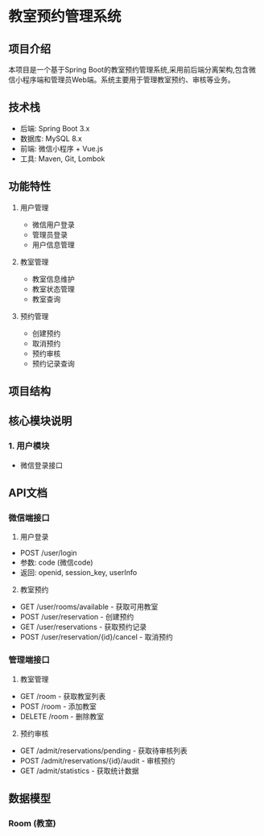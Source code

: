 # 教室预约管理系统

## 项目介绍
本项目是一个基于Spring Boot的教室预约管理系统,采用前后端分离架构,包含微信小程序端和管理员Web端。系统主要用于管理教室预约、审核等业务。

## 技术栈
- 后端: Spring Boot 3.x
- 数据库: MySQL 8.x
- 前端: 微信小程序 + Vue.js
- 工具: Maven, Git, Lombok

## 功能特性
1. 用户管理
   - 微信用户登录
   - 管理员登录
   - 用户信息管理

2. 教室管理
   - 教室信息维护
   - 教室状态管理
   - 教室查询

3. 预约管理
   - 创建预约
   - 取消预约
   - 预约审核
   - 预约记录查询

## 项目结构

## 核心模块说明

### 1. 用户模块
- 微信登录接口

## API文档

### 微信端接口
1. 用户登录
- POST /user/login
- 参数: code (微信code)
- 返回: openid, session_key, userInfo

2. 教室预约
- GET /user/rooms/available - 获取可用教室
- POST /user/reservation - 创建预约
- GET /user/reservations - 获取预约记录
- POST /user/reservation/{id}/cancel - 取消预约

### 管理端接口
1. 教室管理
- GET /room - 获取教室列表
- POST /room - 添加教室
- DELETE /room - 删除教室

2. 预约审核
- GET /admit/reservations/pending - 获取待审核列表
- POST /admit/reservations/{id}/audit - 审核预约
- GET /admit/statistics - 获取统计数据

## 数据模型

### Room (教室)
